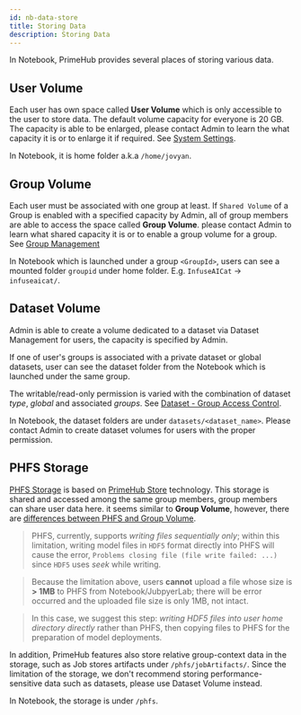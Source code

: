 ```yaml
---
id: nb-data-store
title: Storing Data
description: Storing Data
---
```


In Notebook, PrimeHub provides several places of storing various data.

## User Volume

Each user has own space called **User Volume** which is only accessible to the user to store data. The default volume capacity for everyone is 20 GB. The capacity is able to be enlarged, please contact Admin to learn the what capacity it is or to enlarge it if required. See [System Settings](../guide_manual/admin-system#system-settings).

In Notebook, it is home folder a.k.a `/home/jovyan`.

## Group Volume

Each user must be associated with one group at least. If `Shared Volume` of a Group is enabled with a specified capacity by Admin, all of group members are able to access the space called **Group Volume**. please contact Admin to learn what shared capacity it is or to enable a group volume for a group. See [Group Management](../guide_manual/admin-group#shared-volume)

In Notebook which is launched under a group `<GroupId>`, users can see a mounted folder `groupid` under home folder. E.g. `InfuseAICat` -> `infuseaicat/`.

## Dataset Volume

Admin is able to create a volume dedicated to a dataset via Dataset Management for users, the capacity is specified by Admin.

If one of user's groups is associated with a private dataset or global datasets, user can see the dataset folder from the Notebook which is launched under the same group.

The writable/read-only permission is varied with the combination of dataset *type*, *global* and associated *groups*. See [Dataset - Group Access Control](../guide_manual/admin-dataset#groups-access-control).

In Notebook, the dataset folders are under `datasets/<dataset_name>`. Please contact Admin to create dataset volumes for users with the proper permission.

## PHFS Storage

[PHFS Storage](../design/phfs) is based on [PrimeHub Store](../design/primehub-store) technology. This storage is shared and accessed among the same group members, group members can share user data here. it seems similar to **Group Volume**, however, there are [differences between PHFS and Group Volume](../design/phfs#comparing-to-group-volume).  

>PHFS, currently, supports *writing files sequentially only*; within this limitation, writing model files in `HDF5` format directly into PHFS will cause the error, `Problems closing file (file write failed: ...)` since `HDF5` uses *seek* while writing.

>Because the limitation above, users **cannot** upload a file whose size is **> 1MB** to PHFS from Notebook/JubpyerLab; there will be error occurred and the uploaded file size is only 1MB, not intact.

>In this case, we suggest this step: *writing HDF5 files into user home directory directly* rather than PHFS, then copying files to PHFS for the preparation of model deployments.

In addition, PrimeHub features also store relative group-context data in the storage, such as Job stores artifacts under `/phfs/jobArtifacts/`. Since the limitation of the storage, we don't recommend storing performance-sensitive data such as datasets, please use Dataset Volume instead.


In Notebook, the storage is under `/phfs`.
